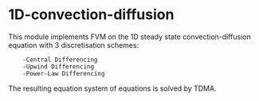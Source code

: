 # 1D-convection-diffusion

This module implements FVM on the 1D steady state convection-diffusion equation
with 3 discretisation schemes: 
    
        -Central Differencing 
        -Upwind Differencing 
        -Power-Law Differencing 
        
The resulting equation system of equations is solved by TDMA. 
